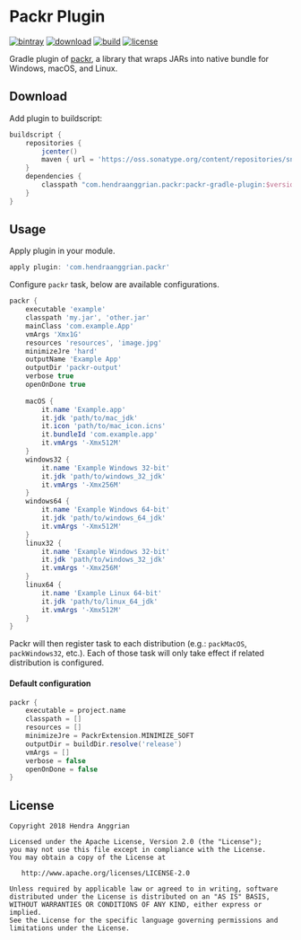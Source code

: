 Packr Plugin
============
[![bintray](https://img.shields.io/badge/bintray-packr-brightgreen.svg)](https://bintray.com/hendraanggrian/packr)
[![download](https://api.bintray.com/packages/hendraanggrian/packr/packr-gradle-plugin/images/download.svg)](https://bintray.com/hendraanggrian/packr/packr-gradle-plugin/_latestVersion)
[![build](https://travis-ci.com/hendraanggrian/packr-gradle-plugin.svg)](https://travis-ci.com/hendraanggrian/packr-gradle-plugin)
[![license](https://img.shields.io/badge/license-Apache--2.0-blue.svg)](http://www.apache.org/licenses/LICENSE-2.0)

Gradle plugin of [packr], a library that wraps JARs into native bundle for Windows, macOS, and Linux.

Download
--------
Add plugin to buildscript:

```gradle
buildscript {
    repositories {
        jcenter()
        maven { url = 'https://oss.sonatype.org/content/repositories/snapshots' }
    }
    dependencies {
        classpath "com.hendraanggrian.packr:packr-gradle-plugin:$version"
    }
}
```

Usage
-----
Apply plugin in your module.

```gradle
apply plugin: 'com.hendraanggrian.packr'
```

Configure `packr` task, below are available configurations.

```gradle
packr {
    executable 'example'
    classpath 'my.jar', 'other.jar'
    mainClass 'com.example.App'
    vmArgs 'Xmx1G'
    resources 'resources', 'image.jpg'
    minimizeJre 'hard'
    outputName 'Example App'
    outputDir 'packr-output'   
    verbose true
    openOnDone true
    
    macOS {
        it.name 'Example.app'
        it.jdk 'path/to/mac_jdk'
        it.icon 'path/to/mac_icon.icns'
        it.bundleId 'com.example.app'
        it.vmArgs '-Xmx512M'
    }
    windows32 {
        it.name 'Example Windows 32-bit'
        it.jdk 'path/to/windows_32_jdk'
        it.vmArgs '-Xmx256M'
    }
    windows64 {
        it.name 'Example Windows 64-bit'
        it.jdk 'path/to/windows_64_jdk'
        it.vmArgs '-Xmx512M'
    }
    linux32 {
        it.name 'Example Windows 32-bit'
        it.jdk 'path/to/windows_32_jdk'
        it.vmArgs '-Xmx256M'
    }
    linux64 {
        it.name 'Example Linux 64-bit'
        it.jdk 'path/to/linux_64_jdk'
        it.vmArgs '-Xmx512M'
    }
}
```

Packr will then register task to each distribution (e.g.: `packMacOS`, `packWindows32`, etc.).
Each of those task will only take effect if related distribution is configured.

#### Default configuration

```gradle
packr {
    executable = project.name
    classpath = []
    resources = []
    minimizeJre = PackrExtension.MINIMIZE_SOFT
    outputDir = buildDir.resolve('release')
    vmArgs = []
    verbose = false
    openOnDone = false
}
```

License
-------
    Copyright 2018 Hendra Anggrian

    Licensed under the Apache License, Version 2.0 (the "License");
    you may not use this file except in compliance with the License.
    You may obtain a copy of the License at

       http://www.apache.org/licenses/LICENSE-2.0

    Unless required by applicable law or agreed to in writing, software
    distributed under the License is distributed on an "AS IS" BASIS,
    WITHOUT WARRANTIES OR CONDITIONS OF ANY KIND, either express or implied.
    See the License for the specific language governing permissions and
    limitations under the License.
    
[packr]: https://github.com/libgdx/packr
[PackrTask]: https://hendraanggrian.github.io/packr-plugin/packr/com.hendraanggrian.packr/-packr-task/index.html

